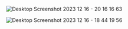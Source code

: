 ![Desktop Screenshot 2023 12 16 - 20 16 16 63](https://github.com/Adil0710/Pinterest-Clone/assets/91872021/1164d259-760d-4f08-98ed-f5c9774f63d5)



![Desktop Screenshot 2023 12 16 - 18 44 19 56](https://github.com/Adil0710/Pinterest-Clone/assets/91872021/187cc68e-205c-46df-b2f6-cc618edd4c46)
